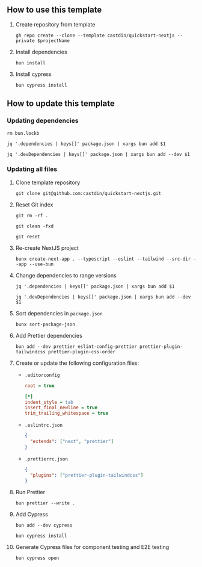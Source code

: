 ## How to use this template

1. Create repository from template

   ```
   gh repo create --clone --template castdin/quickstart-nextjs --private $projectName
   ```

2. Install dependencies

   ```
   bun install
   ```

3. Install cypress

   ```
   bun cypress install
   ```

## How to update this template

### Updating dependencies

```
rm bun.lockb
```

```
jq '.dependencies | keys[]' package.json | xargs bun add $1
```

```
jq '.devDependencies | keys[]' package.json | xargs bun add --dev $1
```

### Updating all files

1.  Clone template repository

    ```
    git clone git@github.com:castdin/quickstart-nextjs.git
    ```

1.  Reset Git index

    ```
    git rm -rf .
    ```

    ```
    git clean -fxd
    ```

    ```
    git reset
    ```

1.  Re-create NextJS project

    ```
    bunx create-next-app . --typescript --eslint --tailwind --src-dir --app --use-bun
    ```

1.  Change dependencies to range versions

    ```
    jq '.dependencies | keys[]' package.json | xargs bun add $1
    ```

    ```
    jq '.devDependencies | keys[]' package.json | xargs bun add --dev $1
    ```

1.  Sort dependencies in `package.json`

    ```
    bunx sort-package-json
    ```

1.  Add Prettier dependencies

    ```
    bun add --dev prettier eslint-config-prettier prettier-plugin-tailwindcss prettier-plugin-css-order
    ```

1.  Create or update the following configuration files:

    - `.editorconfig`

      ```ini
      root = true

      [*]
      indent_style = tab
      insert_final_newline = true
      trim_trailing_whitespace = true

      ```

    - `.eslintrc.json`

      ```json
      {
      	"extends": ["next", "prettier"]
      }
      ```

    - `.prettierrc.json`

      ```json
      {
      	"plugins": ["prettier-plugin-tailwindcss"]
      }
      ```

1.  Run Prettier

    ```
    bun prettier --write .
    ```

1.  Add Cypress

    ```
    bun add --dev cypress
    ```

    ```
    bun cypress install
    ```

1.  Generate Cypress files for component testing and E2E testing

    ```
    bun cypress open
    ```

